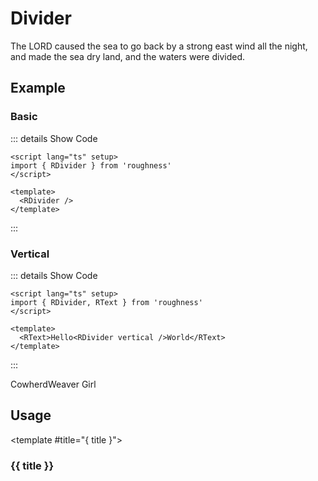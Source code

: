 <script lang="ts" setup>
import { RDivider, RText } from 'roughness'
</script>

# Divider

The LORD caused the sea to go back by a strong east wind all the night, and made the sea dry land, and the waters were divided.

## Example

### Basic

::: details Show Code

```vue
<script lang="ts" setup>
import { RDivider } from 'roughness'
</script>

<template>
  <RDivider />
</template>
```

:::

<RDivider />

### Vertical

::: details Show Code

```vue
<script lang="ts" setup>
import { RDivider, RText } from 'roughness'
</script>

<template>
  <RText>Hello<RDivider vertical />World</RText>
</template>
```

:::

<RText>Cowherd<RDivider vertical />Weaver Girl</RText>

## Usage

<RUsage file="src/divider/index.vue">

  <template #title="{ title }">

  ### {{ title }}

  </template>

</RUsage>
